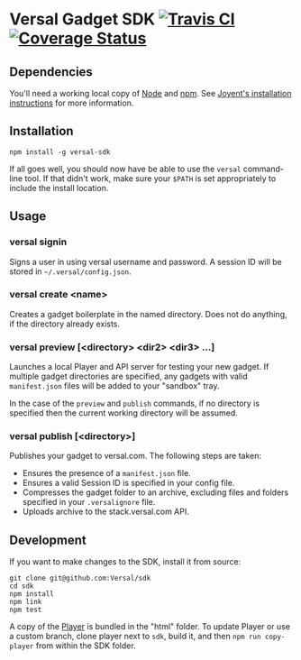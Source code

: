 # Versal Gadget SDK [![Travis CI](https://travis-ci.org/Versal/sdk.svg)](https://travis-ci.org/Versal/sdk) [![Coverage Status](https://coveralls.io/repos/Versal/sdk/badge.png)](https://coveralls.io/r/Versal/sdk)

## Dependencies

You'll need a working local copy of [Node](http://nodejs.org/) and
[npm](https://www.npmjs.org/). See [Joyent's installation
instructions](http://www.joyent.com/blog/installing-node-and-npm/) for more
information.

## Installation

    npm install -g versal-sdk

If all goes well, you should now have be able to use the `versal` command-line
tool.  If that didn't work, make sure your `$PATH` is set appropriately to
include the install location.

## Usage

### versal signin

Signs a user in using versal username and password. A session ID will be stored
in `~/.versal/config.json`.

### versal create \<name\>

Creates a gadget boilerplate in the named directory. Does not do anything,
if the directory already exists.

### versal preview [\<directory\> \<dir2\> \<dir3\> ...]

Launches a local Player and API server for testing your new gadget. If multiple
gadget directories are specified, any gadgets with valid `manifest.json` files
will be added to your "sandbox" tray.

In the case of the `preview` and `publish` commands, if no directory is
specified then the current working directory will be assumed.

### versal publish [\<directory\>]

Publishes your gadget to versal.com. The following steps are taken:

- Ensures the presence of a `manifest.json` file.
- Ensures a valid Session ID is specified in your config file.
- Compresses the gadget folder to an archive, excluding files and folders
specified in your `.versalignore` file.
- Uploads archive to the stack.versal.com API.

## Development

If you want to make changes to the SDK, install it from source:

    git clone git@github.com:Versal/sdk
    cd sdk
    npm install
    npm link
    npm test

A copy of the [Player](/Versal/player) is bundled in the "html" folder. To
update Player or use a custom branch, clone player next to `sdk`, build it,
and then `npm run copy-player` from within the SDK folder.
